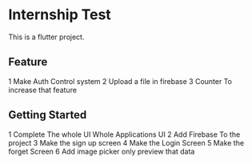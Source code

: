 # Internship Test

This is a flutter project.


## Feature

1 Make Auth Control  system
2 Upload a file in firebase
3 Counter To increase that feature

## Getting Started

1 Complete The whole UI Whole Applications UI 
2 Add Firebase To the project 
3 Make the sign up screen
4 Make the Login Screen 
5 Make the forget Screen
6 Add image picker only preview that data
